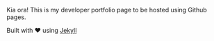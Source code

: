 Kia ora! This is my developer portfolio page to be hosted using Github pages.

Built with :heart: using [Jekyll](https://jekyllrb.com/)